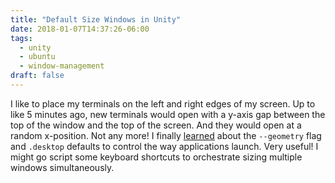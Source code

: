 ```yaml
---
title: "Default Size Windows in Unity"
date: 2018-01-07T14:37:26-06:00
tags:
  - unity
  - ubuntu
  - window-management
draft: false
---
```


I like to place my terminals on the left and right edges of my screen. Up to like 5 minutes ago, new terminals would open with a y-axis gap between the top of the window and the top of the screen. And they would open at a random x-position. Not any more! I finally [learned](https://www.faqforge.com/linux/tweak-default-size-position-application-window-ubuntu-unity/) about the `--geometry` flag and `.desktop` defaults to control the way applications launch. Very useful! I might go script some keyboard shortcuts to orchestrate sizing multiple windows simultaneously.
